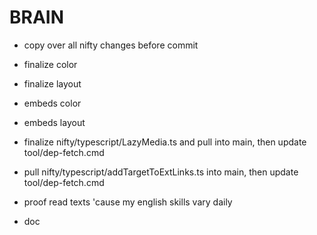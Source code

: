 # BRAIN

- copy over all nifty changes before commit

- finalize color
- finalize layout

- embeds color
- embeds layout

- finalize nifty/typescript/LazyMedia.ts and pull into main, then update tool/dep-fetch.cmd
- pull nifty/typescript/addTargetToExtLinks.ts into main, then update tool/dep-fetch.cmd

- proof read texts 'cause my english skills vary daily

- doc
